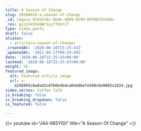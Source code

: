 ```yaml
---
title: A Season of Change
slug: 20200616-a-season-of-change
_id: legacy-9c8a536c-9b9e-4009-9299-09f0829140dc
_rev: gzsIxkhSGQWrSyyf7HnYiT
type: video_posts
draft: false
aliases:
  - article/a-season-of-change/
_createdAt: '2020-06-16T15:25:43Z'
_updatedAt: '2021-04-17T09:24:49Z'
date: '2020-06-16T15:25:43+00:00'
lastmod: '2020-06-16T15:25:43+00:00'
weight: 50
featured_image:
  alt: Featured article image
  url: >-
    a15b993c6a0ad2c6fb6b4b4ca04e8befe560c6e9865x1024.jpg
video_series: Coffee Talk
is_breaking: false
is_breaking_dropdown: false
is_featured: false

---
```

{{< youtube id="J44-685YIDI" title="A Season Of Change" >}}